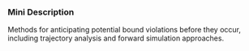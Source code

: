 ### Mini Description

Methods for anticipating potential bound violations before they occur, including trajectory analysis and forward simulation approaches.
